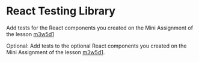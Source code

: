 # React Testing Library

Add tests for the React components you created on the Mini Assignment of the lesson [m3w5d1](https://github.com/ableco/code-school/blob/master/modules/3/lessons/w5d1-react-design-patterns.md)

Optional: Add tests to the optional React components you created on the Mini Assignment of the lesson [m3w5d1](https://github.com/ableco/code-school/blob/master/modules/3/lessons/w5d1-react-design-patterns.md).
